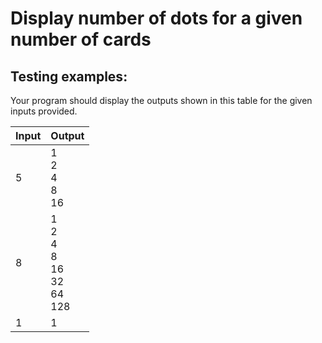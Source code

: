 # Display number of dots for a given number of cards

## Testing examples:

Your program should display the outputs shown in this table for the given
inputs provided.

| Input | Output                                    |
|-------|-------------------------------------------|
| 5     | 1<br>2<br>4<br>8<br>16                    |
| 8     | 1<br>2<br>4<br>8<br>16<br>32<br>64<br>128 |
| 1     | 1                                         |
